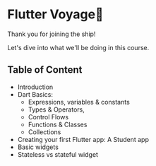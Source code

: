 # Flutter Voyage🚀

Thank you for joining the ship!

Let's dive into what we'll be doing in this course.

## Table of Content

- Introduction
- Dart Basics: 
    - Expressions, variables & constants
    - Types & Operators, 
    - Control Flows
    - Functions & Classes
    - Collections
- Creating your first Flutter app: A Student app
- Basic widgets
- Stateless vs stateful widget
